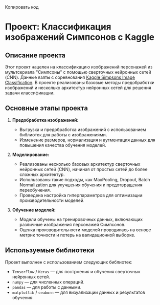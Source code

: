 
Копировать код
# Проект: Классификация изображений Симпсонов с Kaggle

## Описание проекта

Этот проект нацелен на классификацию изображений персонажей из мультсериала "Симпсоны" с помощью сверточных нейронных сетей (CNN). Данные взяты с соревнования [Kaggle Simpsons Image Classification](https://www.kaggle.com/alexattia/the-simpsons-characters-dataset). В проекте реализованы базовые методы предобработки изображений и несколько архитектур нейронных сетей для решения задачи классификации.

## Основные этапы проекта

1. **Предобработка изображений:**
   - Выгрузка и предобработка изображений с использованием библиотек для работы с изображениями.
   - Изменение размеров, нормализация и аугментация данных для повышения качества обучения моделей.

2. **Моделирование:**
   - Реализованы несколько базовых архитектур сверточных нейронных сетей (CNN), начиная от простых сетей до более сложных архитектур.
   - Использованы такие подходы, как MaxPooling, Dropout, Batch Normalization для улучшения обучения и предотвращения переобучения.
   - Проведена настройка гиперпараметров для оптимизации производительности моделей.

3. **Обучение моделей:**
   - Модели обучены на тренировочных данных, включающих различные изображения персонажей Симпсонов.
   - Оценка производительности моделей проводилась на основе метрик точности и потерь на валидационной выборке.

## Используемые библиотеки

Проект выполнен с использованием следующих библиотек:

- `TensorFlow` / `Keras` — для построения и обучения сверточных нейронных сетей.
- `numpy` — для численных операций.
- `pandas` — для работы с данными.
- `matplotlib` / `seaborn` — для визуализации данных и результатов обучения
